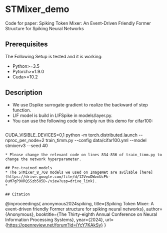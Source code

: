 # STMixer_demo
Code for paper: Spiking Token Mixer: An Event-Driven Friendly Former Structure for Spiking Neural Networks


## Prerequisites
The Following Setup is tested and it is working:
 * Python>=3.5
 * Pytorch>=1.9.0
 * Cuda>=10.2

## Description
* We use Dspike surrogate gradient to realize the backward of step function.
* LIF model is build in LIFSpike in models/layer.py.
* You can use the following code to simply run this demo for cifar100:
  ```
 CUDA_VISIBLE_DEVICES=0,1  python -m torch.distributed.launch --nproc_per_node=2 train_timm.py --config data/cifar100.yml --model stmixerv3 --seed 40
 ```
* Please change the relevant code on lines 834-836 of train_timm.py to change the network hyperparameter.

## Pre-trained models
* The STMixer_8_768 models we used on ImageNet are avilable [here](https://drive.google.com/file/d/12VeoDWvnUcPk-8uM7gP9XRQSSzb5O5D-/view?usp=drive_link).
* 

## Citation
```
@inproceedings{
anonymous2024spiking,
title={Spiking Token Mixer:  A event-driven friendly Former structure for spiking neural networks},
author={Anonymous},
booktitle={The Thirty-eighth Annual Conference on Neural Information Processing Systems},
year={2024},
url={https://openreview.net/forum?id=iYcY7KAkSy}
}
```
